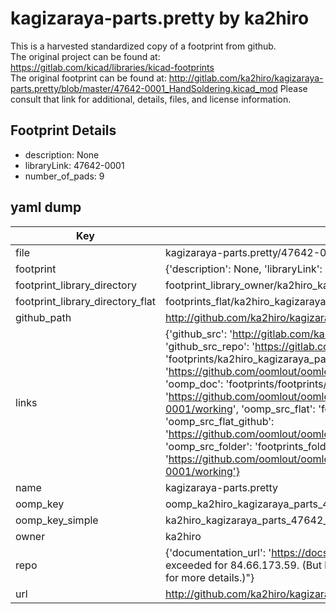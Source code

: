 # kagizaraya-parts.pretty by ka2hiro  
This is a harvested standardized copy of a footprint from github.  
The original project can be found at:  
https://gitlab.com/kicad/libraries/kicad-footprints  
The original footprint can be found at:
http://gitlab.com/ka2hiro/kagizaraya-parts.pretty/blob/master/47642-0001_HandSoldering.kicad_mod
Please consult that link for additional, details, files, and license information.  
## Footprint Details
* description: None  
* libraryLink: 47642-0001  
* number_of_pads: 9  
## yaml dump  
| Key | Value |  
| --- | --- |  
| file | kagizaraya-parts.pretty/47642-0001.kicad_mod |  
| footprint | {'description': None, 'libraryLink': '47642-0001', 'number_of_pads': 9} |  
| footprint_library_directory | footprint_library_owner/ka2hiro_kagizaraya-parts.pretty |  
| footprint_library_directory_flat | footprints_flat/ka2hiro_kagizaraya_parts_47642_0001/working |  
| github_path | http://github.com/ka2hiro/kagizaraya-parts.pretty/blob/master/47642-0001.kicad_mod |  
| links | {'github_src': 'http://gitlab.com/ka2hiro/kagizaraya-parts.pretty/blob/master/47642-0001_HandSoldering.kicad_mod', 'github_src_repo': 'https://gitlab.com/kicad/libraries/kicad-footprints', 'oomp_bot': 'footprints/ka2hiro_kagizaraya_parts_47642_0001/working', 'oomp_bot_github': 'https://github.com/oomlout/oomlout_oomp_footprint_bot/tree/main/footprints/ka2hiro_kagizaraya_parts_47642_0001/working', 'oomp_doc': 'footprints/footprints/ka2hiro/kagizaraya-parts/47642-0001/working/', 'oomp_doc_github': 'https://github.com/oomlout/oomlout_oomp_footprint_doc/tree/main/footprints/footprints/ka2hiro/kagizaraya-parts/47642-0001/working', 'oomp_src_flat': 'footprints_flat/footprints_flat/ka2hiro_kagizaraya_parts_47642_0001/working', 'oomp_src_flat_github': 'https://github.com/oomlout/oomlout_oomp_footprint_src/tree/main/footprints_flat/ka2hiro_kagizaraya_parts_47642_0001/working', 'oomp_src_folder': 'footprints_folder/footprints_folder/ka2hiro/kagizaraya-parts/47642-0001/working', 'oomp_src_folder_github': 'https://github.com/oomlout/oomlout_oomp_footprint_src/tree/main/footprints_folder/ka2hiro/kagizaraya-parts/47642-0001/working'} |  
| name | kagizaraya-parts.pretty |  
| oomp_key | oomp_ka2hiro_kagizaraya_parts_47642_0001 |  
| oomp_key_simple | ka2hiro_kagizaraya_parts_47642_0001 |  
| owner | ka2hiro |  
| repo | {'documentation_url': 'https://docs.github.com/rest/overview/resources-in-the-rest-api#rate-limiting', 'message': "API rate limit exceeded for 84.66.173.59. (But here's the good news: Authenticated requests get a higher rate limit. Check out the documentation for more details.)"} |  
| url | http://github.com/ka2hiro/kagizaraya-parts.pretty |  

